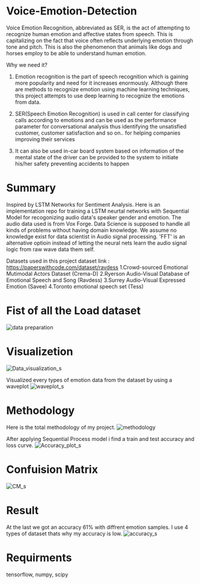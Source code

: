 # Voice-Emotion-Detection
Voice Emotion Recognition, abbreviated as SER, is the act of attempting to recognize human emotion and affective states from speech. This is capitalizing on the fact that voice often reflects underlying emotion through tone and pitch. This is also the phenomenon that animals like dogs and horses employ to be able to understand human emotion.

Why we need it?

1. Emotion recognition is the part of speech recognition which is gaining more popularity and need for it increases enormously. Although there are methods to recognize emotion using machine learning techniques, this project attempts to use deep learning to recognize the emotions from data.

2. SER(Speech Emotion Recognition) is used in call center for classifying calls according to emotions and can be used as the performance parameter for conversational analysis thus identifying the unsatisfied customer, customer satisfaction and so on.. for helping companies improving their services

3. It can also be used in-car board system based on information of the mental state of the driver can be provided to the system to initiate his/her safety preventing accidents to happen


# Summary 
Inspired by LSTM Networks for Sentiment Analysis. Here is an implementation repo for training a LSTM neurtal networks with Sequential Model for recogonizing audio data's speaker gender and emotion. The audio data used is from Vox Forge. Data Science is supposed to handle all kinds of problems without having domain knowledge. We assume no knowledge exist for data scientist in Audio signal processing. 'FFT' is an alternative optioin instead of letting the neural nets learn the audio signal logic from raw wave data them self.

Datasets used in this project 
dataset link : https://paperswithcode.com/dataset/ravdess 
1.Crowd-sourced Emotional Mutimodal Actors Dataset (Crema-D) 
2.Ryerson Audio-Visual Database of Emotional Speech and Song (Ravdess) 
3.Surrey Audio-Visual Expressed Emotion (Savee) 
4.Toronto emotional speech set (Tess) 

# Fist of all the Load dataset
![data preparation](https://user-images.githubusercontent.com/123369839/214028404-6cff41b9-1847-426b-8d05-c6de4cdac778.jpg)

# Visualizetion
![Data_visualization_s](https://user-images.githubusercontent.com/123153920/213759835-3f4a2422-fecb-4afc-b95a-106a8808f9aa.png)

Visualized every types of emotion data from the dataset by using a waveplot
![waveplot_s](https://user-images.githubusercontent.com/123153920/213759115-314b5492-f725-49d6-a549-cee06b3f11ca.png)

# Methodology
Here is the total methodology of my project.
![methodology](https://user-images.githubusercontent.com/123153920/213760223-eaad714f-b587-4b72-b0cb-f3dbb50c5df0.jpeg)

After applying Sequential Process model i find a train and test accuracy and loss curve.
![Accuracy_plot_s](https://user-images.githubusercontent.com/123153920/213760693-ca114eca-2567-4ce8-a5dd-9c0d7e7c01b4.png)

# Confuision Matrix 
![CM_s](https://user-images.githubusercontent.com/123153920/213761474-7045da19-340f-4736-a7ee-98e9053541a0.png)

# Result
At the last we got an accuracy 61% with diffrent emotion samples. I use 4 types of dataset thats why my accuracy is low. 
![accuracy_s](https://user-images.githubusercontent.com/123153920/213762125-dc7ec569-9fe3-4134-9828-4d8b8eba4705.png)

# Requirments
tensorflow, numpy, scipy 


